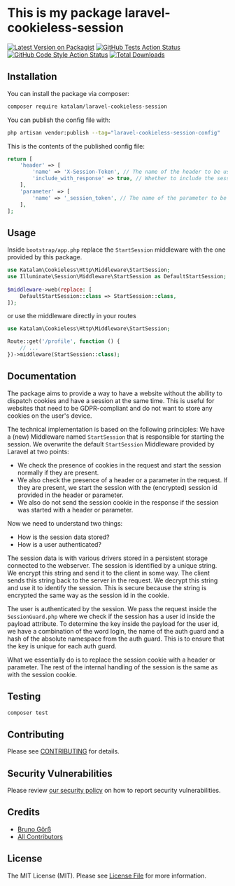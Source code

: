 # This is my package laravel-cookieless-session

[![Latest Version on Packagist](https://img.shields.io/packagist/v/katalam/laravel-cookieless-session.svg?style=flat-square)](https://packagist.org/packages/katalam/laravel-cookieless-session)
[![GitHub Tests Action Status](https://img.shields.io/github/actions/workflow/status/katalam/laravel-cookieless-session/run-tests.yml?branch=main&label=tests&style=flat-square)](https://github.com/katalam/laravel-cookieless-session/actions?query=workflow%3Arun-tests+branch%3Amain)
[![GitHub Code Style Action Status](https://img.shields.io/github/actions/workflow/status/katalam/laravel-cookieless-session/fix-php-code-style-issues.yml?branch=main&label=code%20style&style=flat-square)](https://github.com/katalam/laravel-cookieless-session/actions?query=workflow%3A"Fix+PHP+code+style+issues"+branch%3Amain)
[![Total Downloads](https://img.shields.io/packagist/dt/katalam/laravel-cookieless-session.svg?style=flat-square)](https://packagist.org/packages/katalam/laravel-cookieless-session)

## Installation

You can install the package via composer:

```bash
composer require katalam/laravel-cookieless-session
```

You can publish the config file with:

```bash
php artisan vendor:publish --tag="laravel-cookieless-session-config"
```

This is the contents of the published config file:

```php
return [
    'header' => [
        'name' => 'X-Session-Token', // The name of the header to be used
        'include_with_response' => true, // Whether to include the session token in the response header
    ],
    'parameter' => [
        'name' => '_session_token', // The name of the parameter to be used, either in the query string or in the request body
    ],
];
```

## Usage
Inside `bootstrap/app.php` replace the `StartSession` middleware with the one provided by this package.
```php
use Katalam\Cookieless\Http\Middleware\StartSession;
use Illuminate\Session\Middleware\StartSession as DefaultStartSession;
 
$middleware->web(replace: [
    DefaultStartSession::class => StartSession::class,
]);
```
or use the middleware directly in your routes
```php
use Katalam\Cookieless\Http\Middleware\StartSession;

Route::get('/profile', function () {
    // ...
})->middleware(StartSession::class);
```

## Documentation

The package aims to provide a way to have a website without the ability to dispatch cookies and have a session at the same time.
This is useful for websites that need to be GDPR-compliant and do not want to store any cookies on the user's device.

The technical implementation is based on the following principles:
We have a (new) Middleware named `StartSession` that is responsible for starting the session. We overwrite the default `StartSession` Middleware provided by Laravel at two points:
* We check the presence of cookies in the request and start the session normally if they are present.
* We also check the presence of a header or a parameter in the request. If they are present, we start the session with the (encrypted) session id provided in the header or parameter.
* We also do not send the session cookie in the response if the session was started with a header or parameter.

Now we need to understand two things:
* How is the session data stored?
* How is a user authenticated?

The session data is with various drivers stored in a persistent storage connected to the webserver.
The session is identified by a unique string.
We encrypt this string and send it to the client in some way.
The client sends this string back to the server in the request.
We decrypt this string and use it to identify the session.
This is secure because the string is encrypted the same way as the session id in the cookie.

The user is authenticated by the session.
We pass the request inside the `SessionGuard.php` where
we check if the session has a user id inside the payload attribute.
To determine the key inside the payload for the user id, we have a combination of the word login,
the name of the auth guard and a hash of the absolute namespace from the auth guard.
This is to ensure that the key is unique for each auth guard.

What we essentially do is to replace the session cookie with a header or parameter.
The rest of the internal handling of the session is the same as with the session cookie.

## Testing

```bash
composer test
```

## Contributing

Please see [CONTRIBUTING](CONTRIBUTING.md) for details.

## Security Vulnerabilities

Please review [our security policy](../../security/policy) on how to report security vulnerabilities.

## Credits

- [Bruno Görß](https://github.com/Katalam)
- [All Contributors](../../contributors)

## License

The MIT License (MIT). Please see [License File](LICENSE.md) for more information.
